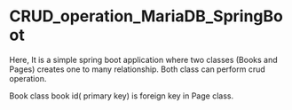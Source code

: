 # CRUD_operation_MariaDB_SpringBoot
Here, It is a simple spring boot application where two classes (Books and Pages) creates one to many relationship. Both class can perform crud operation.

Book class book id( primary key) is foreign key in Page class.